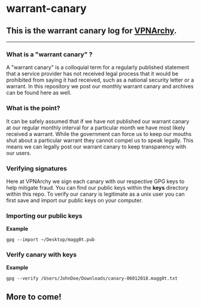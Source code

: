# warrant-canary
## This is the warrant canary log for [VPNArchy](https://vpnarchy.com). 
---
### What is a "warrant canary" ?
A "warrant canary" is a colloquial term for a regularly published statement that a service provider has not received legal process that it would be prohibited from saying it had received, such as a national security letter or a warrant. In this repository we post our monthly warrant canary and archives can be found here as well.

### What is the point?
It can be safely assumed that if we have not published our warrant canary at our regular monthly interval for a particular month we have most likely received a warrant. While the government can force us to keep our mouths shut about a particular warrant they cannot compel us to speak legally. This means we can legally post our warrant canary to keep transparency with our users.

### Verifying signatures
Here at VPNArchy we sign each canary with our respective GPG keys to help mitigate fraud. You can find our public keys within the **keys** directory within this repo. To verify our canary is legitimate as a unix user you can first save and import our public keys on your computer.

### Importing our public keys
**Example**
```
gpg --import ~/Desktop/magg0t.pub
```

### Verify canary with keys
**Example**
```
gpg --verify /Users/JohnDoe/Downloads/canary-06012018.magg0t.txt
```

## More to come!
